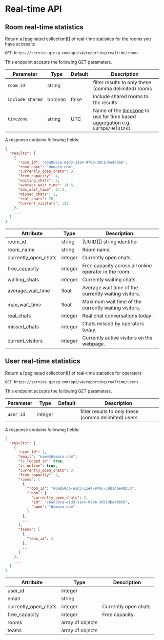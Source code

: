 Real-time API
=============

## Room real-time statistics

Return a [paginated collection][] of real-time statistics for the rooms you have access to

`GET https://service.giosg.com/api/v4/reporting/realtime/rooms`

This endpoint accepts the following GET parameters.

Parameter        | Type    | Default | Description
-----------------|---------|---------|------------
`room_id`        | string  |         | filter results to only these (comma delimited) rooms
`include_shared` | boolean | false   | include shared rooms to the results
`timezone`       | string  | UTC     | Name of the [timezone](http://en.wikipedia.org/wiki/List_of_tz_database_time_zones "List of tz database time zones") to use for time based aggregation e.g. `Europe/Helsinki`


A response contains following fields:

```json
{
  "results": [
    {
      "room_id": "e6a850ca-e1d3-11e4-9706-38b1dbe48b5b",
      "room_name": "domain.com",
      "currently_open_chats": 8,
      "free_capacity": 4,
      "waiting_chats": 3,
      "average_wait_time": 14.6,
      "max_wait_time": 24.2,
      "missed_chats": 2,
      "real_chats": 76,
      "current_visitors": 123
    },
    ...
  ]
}
```

Attribute            | Type     | Description
---------------------|----------|------------
room_id              | string   | [UUID][] string identifier
room_name            | string   | Room name.
currently_open_chats | integer  | Currently open chats.
free_capacity        | integer  | Free capacity across all online operator in the room.
waiting_chats        | integer  | Currently waiting chats.
average_wait_time    | float    | Average wait time of the currently waiting visitors.
max_wait_time        | float    | Maximum wait time of the currently waiting visitors.
real_chats           | integer  | Real chat conversations today.
missed_chats         | integer  | Chats missed by operators today.
current_visitors     | integer  | Currently active visitors on the webpage.


## User real-time statistics

Return a [paginated collection][] of real-time statistics for operators

`GET https://service.giosg.com/api/v4/reporting/realtime/users`

This endpoint accepts the following GET parameters.

Parameter        | Type     | Default | Description
-----------------|----------|---------|------------
`user_id`        | integer  |         | filter results to only these (comma delimited) users

A response contains following fields:

```json
{
  "results": [
    {
      "user_id": 1,
      "email": "name@domain.com",
      "is_logged_id": true,
      "is_online": true,
      "currently_open_chats": 3,
      "free_capacity": 2,
      "rooms": [
        {
          "room_id": "e6a850ca-e1d3-11e4-9706-38b1dbe48b5b",
          "room": {
            "currently_open_chats": 2,
            "id": "e6a850ca-e1d3-11e4-9706-38b1dbe48b5b",
            "name": "domain.com"
          }
        },
        ...
      ],
      "teams": [
        {
          "team_id": 1
        },
        ...
      ]
    },
    ...
  ]
}
```

Attribute            | Type     | Description
---------------------|----------|------------
user_id              | integer  |
email                | string   |
currently_open_chats | integer  | Currently open chats.
free_capacity        | integer  | Free capacity.
rooms                | array of objects |
teams                | array of objects |
